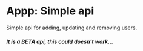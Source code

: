 # Appp: Simple api

Simple api for adding, updating and removing users.

##### It is a BETA api, this could doesn't work...

